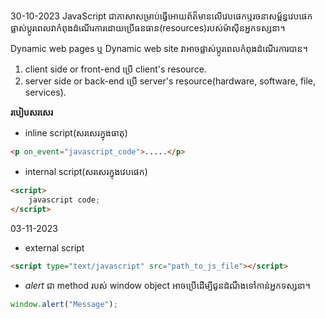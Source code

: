 30-10-2023
JavaScript ជាភាសាសម្រាប់ធ្វើអោយព័ត៏មានលើវេបផេកឬរចនាសម្ព័ន្ធវេបផេកផ្លាស់ប្តូរពេលវាកំពុងដំណើរការដោយប្រើធនធាន(resources)របស់ម៉ាស៊ីនអ្នកទស្សនា។  

Dynamic web pages ឬ Dynamic web site វាអាចផ្លាស់ប្តូរពេលកំពុងដំណើរការបាន។  
1. client side or front-end ប្រើ client's resource.
2. server side or back-end ប្រើ server's resource(hardware, software, file, services).

**របៀបសរសេរ**​​  
- inline script(សរសេរក្នុងធាតុ)
```html
<p on_event="javascript_code">.....</p>
```

- internal script(សរសេរក្នុងវេបផេក)
```html
<script>
	javascript code;
</script>
```

03-11-2023  
- external script
 ```HTML
 <script type="text/javascript" src="path_to_js_file"></script>
```

- *alert* ជា method របស់ window object អាចប្រើដើម្បីជូនដំណឹងទៅកាន់អ្នកទស្សនា។  
```js
window.alert("Message");
```
